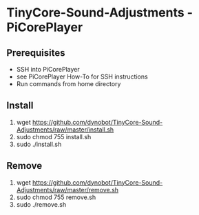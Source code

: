 # TinyCore-Sound-Adjustments - PiCorePlayer

## Prerequisites
- SSH into PiCorePlayer
- see PiCorePlayer How-To for SSH instructions
- Run commands from home directory

## Install
1) wget https://github.com/dynobot/TinyCore-Sound-Adjustments/raw/master/install.sh
2) sudo chmod 755 install.sh
3) sudo ./install.sh


## Remove 
1) wget https://github.com/dynobot/TinyCore-Sound-Adjustments/raw/master/remove.sh
2) sudo chmod 755 remove.sh
3) sudo ./remove.sh
